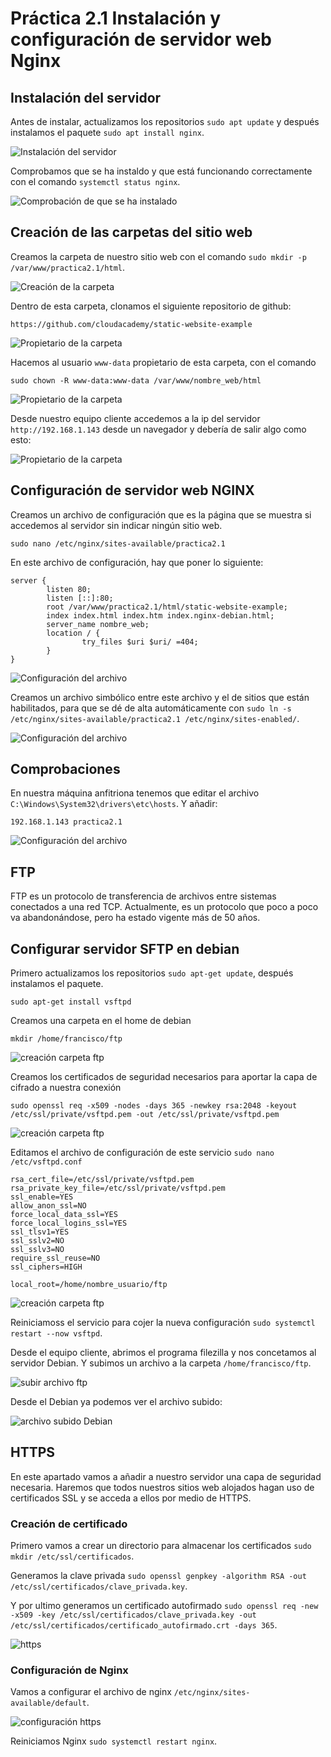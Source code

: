 # Práctica 2.1 Instalación y configuración de servidor web Nginx

## Instalación del servidor

Antes de instalar, actualizamos los repositorios `sudo apt update` y después instalamos el paquete `sudo apt install nginx`.

![Instalación del servidor](img/1.png)

Comprobamos que se ha instaldo y que está funcionando correctamente con el comando `systemctl status nginx`.

![Comprobación de que se ha instalado](img/2.png)

## Creación de las carpetas del sitio web

Creamos la carpeta de nuestro sitio web con el comando `sudo mkdir -p /var/www/practica2.1/html`.

![Creación de la carpeta](img/3.png)

Dentro de esta carpeta, clonamos el siguiente repositorio de github:
~~~~
https://github.com/cloudacademy/static-website-example
~~~~

![Propietario de la carpeta](img/4.png)

Hacemos al usuario `www-data` propietario de esta carpeta, con el comando
~~~~
sudo chown -R www-data:www-data /var/www/nombre_web/html
~~~~

![Propietario de la carpeta](img/5.png)

Desde nuestro equipo cliente accedemos a la ip del servidor `http://192.168.1.143` desde un navegador y debería de salir algo como esto: 

![Propietario de la carpeta](img/6.png)

## Configuración de servidor web NGINX
Creamos un archivo de configuración que es la página que se muestra si accedemos al servidor sin indicar ningún sitio web.

~~~~
sudo nano /etc/nginx/sites-available/practica2.1
~~~~

En este archivo de configuración, hay que poner lo siguiente:

~~~~
server {
        listen 80;
        listen [::]:80;
        root /var/www/practica2.1/html/static-website-example;
        index index.html index.htm index.nginx-debian.html;
        server_name nombre_web;
        location / {
                try_files $uri $uri/ =404;
        }
}
~~~~

![Configuración del archivo](img/7.png)

Creamos un archivo simbólico entre este archivo y el de sitios que 
están habilitados, para que se dé de alta automáticamente 
con `sudo ln -s /etc/nginx/sites-available/practica2.1 /etc/nginx/sites-enabled/`.

![Configuración del archivo](img/8.png)

## Comprobaciones
En nuestra máquina anfitriona tenemos que editar el archivo `C:\Windows\System32\drivers\etc\hosts`. Y añadir:
~~~~
192.168.1.143 practica2.1
~~~~

![Configuración del archivo](img/9.png)

## FTP
FTP es un protocolo de transferencia de archivos entre sistemas
conectados a una red TCP. Actualmente, es un protocolo que poco a
poco va abandonándose, pero ha estado vigente más de 50 años.

## Configurar servidor SFTP en debian
Primero actualizamos los repositorios `sudo apt-get update`, después instalamos
el paquete.
~~~~
sudo apt-get install vsftpd
~~~~

Creamos una carpeta en el home de debian
~~~~
mkdir /home/francisco/ftp
~~~~

![creación carpeta ftp](img/10.png)

Creamos los certificados de seguridad necesarios para aportar la capa de cifrado a nuestra conexión
~~~~
sudo openssl req -x509 -nodes -days 365 -newkey rsa:2048 -keyout /etc/ssl/private/vsftpd.pem -out /etc/ssl/private/vsftpd.pem
~~~~

![creación carpeta ftp](img/11.png)

Editamos el archivo de configuración de este servicio `sudo nano /etc/vsftpd.conf`
~~~~
rsa_cert_file=/etc/ssl/private/vsftpd.pem
rsa_private_key_file=/etc/ssl/private/vsftpd.pem
ssl_enable=YES
allow_anon_ssl=NO
force_local_data_ssl=YES
force_local_logins_ssl=YES
ssl_tlsv1=YES
ssl_sslv2=NO
ssl_sslv3=NO
require_ssl_reuse=NO
ssl_ciphers=HIGH

local_root=/home/nombre_usuario/ftp
~~~~

![creación carpeta ftp](img/12.png)

Reiniciamoss el servicio para cojer la nueva configuración `sudo systemctl restart --now vsftpd`.

Desde el equipo cliente, abrimos el programa filezilla y nos concetamos al servidor Debian. Y subimos un archivo a la carpeta `/home/francisco/ftp`.

![subir archivo ftp](img/13.png)

Desde el Debian ya podemos ver el archivo subido:

![archivo subido Debian](img/14.png)

## HTTPS
En este apartado vamos a añadir a nuestro servidor una capa de seguridad necesaria. Haremos que todos nuestros sitios web alojados hagan uso de certificados SSL y se acceda a ellos por medio de HTTPS.

### Creación de certificado

Primero vamos a crear un directorio para almacenar los certificados `sudo mkdir /etc/ssl/certificados`.

Generamos la clave privada `sudo openssl genpkey -algorithm RSA -out /etc/ssl/certificados/clave_privada.key`.

Y por ultimo generamos un certificado autofirmado `sudo openssl req -new -x509 -key /etc/ssl/certificados/clave_privada.key -out /etc/ssl/certificados/certificado_autofirmado.crt -days 365`.

![https](img/15.png)

### Configuración de Nginx

Vamos a configurar el archivo de nginx `/etc/nginx/sites-available/default`.

![configuración https](img/16.png)

Reiniciamos Nginx `sudo systemctl restart nginx`.

